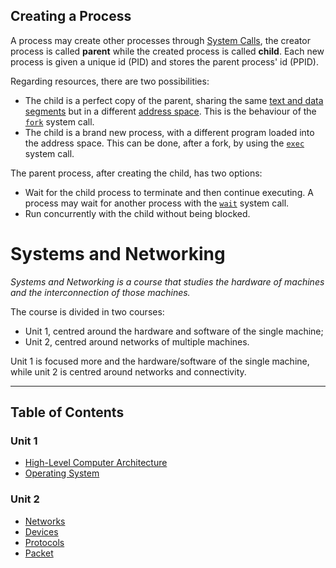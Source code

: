 ## Creating a Process

A process may create other processes through [System Calls](/Systems%20and%20Networking/Unit%201/Operating%20System/System%20Calls.md), the creator process is called **parent** while the created process is called **child**. Each new process is given a unique id (PID) and stores the parent process' id (PPID).

Regarding resources, there are two possibilities:
- The child is a perfect copy of the parent, sharing the same [text and data segments](/Systems%20and%20Networking/Unit%201/Architecture/Virtual%20Memory.md#Virtual%20Address%20Space) but in a different [address space](/Systems%20and%20Networking/Unit%201/Architecture/Virtual%20Memory.md#Virtual%20Address%20Space). This is the behaviour of the [`fork`](/Systems%20and%20Networking/Unit%201/Operating%20System/System%20Calls.md#Common%20System%20Calls) system call.
- The child is a brand new process, with a different program loaded into the address space. This can be done, after a fork, by using the [`exec`](/Systems%20and%20Networking/Unit%201/Operating%20System/System%20Calls.md#Common%20System%20Calls) system call.

The parent process, after creating the child, has two options:
- Wait for the child process to terminate and then continue executing. A process may wait for another process with the [`wait`](/Systems%20and%20Networking/Unit%201/Operating%20System/System%20Calls.md#Common%20System%20Calls) system call.
- Run concurrently with the child without being blocked.


# Systems and Networking

*Systems and Networking is a course that studies the hardware of machines and the interconnection of those machines.*

The course is divided in two courses:
- Unit 1, centred around the hardware and software of the single machine;
- Unit 2, centred around networks of multiple machines.

Unit 1 is focused more and the hardware/software of the single machine, while unit 2 is centred around networks and connectivity.

---

## Table of Contents

### Unit 1

- [High-Level Computer Architecture](Unit%201/High-Level%20Computer%20Architecture.md)
- [Operating System](/Systems%20and%20Networking/Unit%201/Operating%20System/Operating%20System.md)

### Unit 2

- [Networks](Systems%20and%20Networking/Unit%202/Networks.md)
- [Devices](Systems%20and%20Networking/Unit%202/Devices.md)
- [Protocols](Systems%20and%20Networking/Unit%202/Protocols.md)
- [Packet](Systems%20and%20Networking/Unit%202/Packets/Packet.md)
